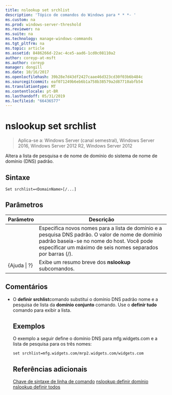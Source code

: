 ```yaml
---
title: nslookup set srchlist
description: 'Tópico de comandos do Windows para * * *- '
ms.custom: na
ms.prod: windows-server-threshold
ms.reviewer: na
ms.suite: na
ms.technology: manage-windows-commands
ms.tgt_pltfrm: na
ms.topic: article
ms.assetid: 8486266d-22ac-4ce5-aad6-1cd0c08110a2
author: coreyp-at-msft
ms.author: coreyp
manager: dongill
ms.date: 10/16/2017
ms.openlocfilehash: 39b28e7d43df2427caae46d323cd30f03b6b484c
ms.sourcegitcommit: eaf071249b6eb6b1a758b38579a2d87710abfb54
ms.translationtype: MT
ms.contentlocale: pt-BR
ms.lasthandoff: 05/31/2019
ms.locfileid: "66436577"
---
```

# <a name="nslookup-set-srchlist"></a>nslookup set srchlist

>Aplica-se a: Windows Server (canal semestral), Windows Server 2016, Windows Server 2012 R2, Windows Server 2012

Altera a lista de pesquisa e de nome de domínio do sistema de nome de domínio (DNS) padrão.

## <a name="syntax"></a>Sintaxe
```
Set srchlist=<DomainName>[/...]
```
## <a name="parameters"></a>Parâmetros

|    Parâmetro    |                                                                                        Descrição                                                                                        |
|-----------------|-------------------------------------------------------------------------------------------------------------------------------------------------------------------------------------------|
|  <DomainName>   | Especifica novos nomes para a lista de domínio e a pesquisa DNS padrão. O valor de nome de domínio padrão baseia-se no nome do host. Você pode especificar um máximo de seis nomes separados por barras (/). |
| {Ajuda &#124; ?} |                                                                   Exibe um resumo breve dos **nslookup** subcomandos.                                                                   |

## <a name="remarks"></a>Comentários
- O **definir srchlist**comando substitui o domínio DNS padrão nome e a pesquisa de lista da **domínio conjunto** comando. Use o **definir tudo** comando para exibir a lista.
  ## <a name="BKMK_examples"></a>Exemplos
  O exemplo a seguir define o domínio DNS para mfg.widgets.com e a lista de pesquisa para os três nomes:
  ```
  set srchlist=mfg.widgets.com/mrp2.widgets.com/widgets.com
  ```
  ## <a name="additional-references"></a>Referências adicionais
  [Chave de sintaxe de linha de comando](command-line-syntax-key.md)
  [nslookup definir domínio](nslookup-set-domain.md)
  [nslookup definir todos](nslookup-set-all.md)

